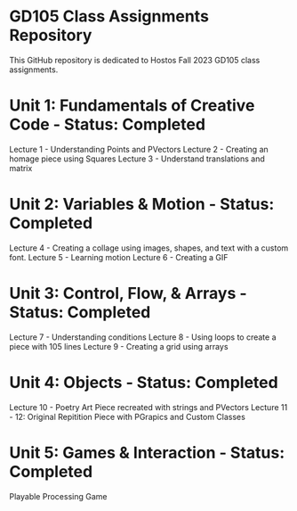 # GD105 Class Assignments Repository

This GitHub repository is dedicated to Hostos Fall 2023 GD105 class assignments.

# Unit 1: Fundamentals of Creative Code - Status: Completed
Lecture 1 - Understanding Points and PVectors
Lecture 2 - Creating an homage piece using Squares
Lecture 3 - Understand translations and matrix

# Unit 2: Variables & Motion - Status: Completed
Lecture 4 - Creating a collage using images, shapes, and text with a custom font.
Lecture 5 - Learning motion
Lecture 6 - Creating a GIF

# Unit 3: Control, Flow, & Arrays - Status: Completed
Lecture 7 - Understanding conditions
Lecture 8 - Using loops to create a piece with 105 lines
Lecture 9 - Creating a grid using arrays

# Unit 4: Objects - Status: Completed
Lecture 10 - Poetry Art Piece recreated with strings and PVectors
Lecture 11 - 12: Original Repitition Piece with PGrapics and Custom Classes

# Unit 5: Games & Interaction - Status: Completed
Playable Processing Game
